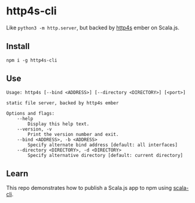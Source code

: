 # http4s-cli

Like `python3 -m http.server`, but backed by [http4s](https://http4s.org) ember on Scala.js.

## Install
```
npm i -g http4s-cli
```

## Use

```
Usage: http4s [--bind <ADDRESS>] [--directory <DIRECTORY>] [<port>]

static file server, backed by http4s ember

Options and flags:
    --help
        Display this help text.
    --version, -v
        Print the version number and exit.
    --bind <ADDRESS>, -b <ADDRESS>
        Specify alternate bind address [default: all interfaces]
    --directory <DIRECTORY>, -d <DIRECTORY>
        Specify alternative directory [default: current directory]
```

## Learn

This repo demonstrates how to publish a Scala.js app to npm using [scala-cli](https://scala-cli.virtuslab.org/).

